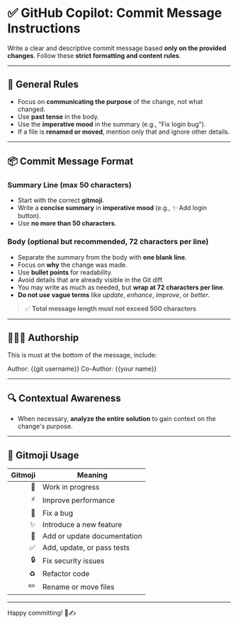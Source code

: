 # ✅ GitHub Copilot: Commit Message Instructions

Write a clear and descriptive commit message based **only on the provided changes**. Follow these **strict formatting and content rules**.

---

## 🧠 General Rules

- Focus on **communicating the purpose** of the change, not what changed.
- Use **past tense** in the body.
- Use the **imperative mood** in the summary (e.g., "Fix login bug").
- If a file is **renamed or moved**, mention only that and ignore other details.

---

## 📦 Commit Message Format

### **Summary Line** (max 50 characters)

- Start with the correct **gitmoji**.
- Write a **concise summary** in **imperative mood** (e.g., ✨ Add login button).
- Use **no more than 50 characters**.

### **Body** (optional but recommended, 72 characters per line)

- Separate the summary from the body with **one blank line**.
- Focus on **why** the change was made.
- Use **bullet points** for readability.
- Avoid details that are already visible in the Git diff.
- You may write as much as needed, but **wrap at 72 characters per line**.
- **Do not use vague terms** like _update_, _enhance_, _improve_, or _better_.

> ✅ **Total message length must not exceed 500 characters**

---

## 🧑‍🤝‍🧑 Authorship

This is must at the bottom of the message, include:

Author: {{git username}} Co-Author: {{your name}}


---

## 🔍 Contextual Awareness

- When necessary, **analyze the entire solution** to gain context on the change's purpose.

---

## 🚀 Gitmoji Usage

| Gitmoji | Meaning                          |
|--------:|----------------------------------|
| 🚧     | Work in progress                  |
| ⚡️     | Improve performance               |
| 🐛     | Fix a bug                         |
| ✨     | Introduce a new feature           |
| 📝     | Add or update documentation       |
| ✅     | Add, update, or pass tests        |
| 🔒️     | Fix security issues               |
| ♻️     | Refactor code                     |
| ✏️     | Rename or move files              |

---

Happy committing! 🧠✍️